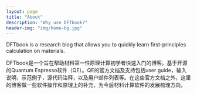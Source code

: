 ```yaml
---
layout: page
title: "About"
description: "Why use DFTbook?"
header-img: "img/home-bg.jpg"
---
```


DFTbook is a research blog that allows you to quickly learn first-principles calculation on materials.

DFTbook是一个旨在帮助材料第一性原理计算初学者快速入门的博客。基于开源的Quantum Espresso软件（QE）。QE的官方文档及支持包括user guide，输入说明，示范例子，源代码注释，以及用户邮件列表等。在这些官方文档之外，这里的博客做一些软件操作和原理上的补充，为今后材料计算软件的发展梳理方向。


